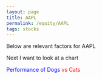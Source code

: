 ```yaml
---
layout: page
title: AAPL
permalink: /equity/AAPL
tags: stocks
---
```


Below are relevant factors for AAPL

Next I want to look at a chart

<p></p>

<font color="blue"> Performance of Dogs </font> <font color="red"> vs Cats </font>

<html>
  <head>
    <script type="text/javascript" src="https://www.gstatic.com/charts/loader.js"></script>
    <script type="text/javascript">
			google.charts.load('current', {packages: ['corechart', 'line']});
	    google.charts.setOnLoadCallback(drawCurveTypes);

	   function drawCurveTypes() {
	      var data = new google.visualization.DataTable();
	      data.addColumn('date', 'X');
	      data.addColumn('number', 'Dogs');
	      data.addColumn('number', 'Cats');

	      data.addRows([
	        [new Date(2000, 8, 5), 0, 0],
					[new Date(2000, 8, 6), 10, 5],
					[new Date(2000, 8, 7), 23, 15],
					[new Date(2000, 8, 8), 17, 9],
					[new Date(2000, 8, 9), 18, 9],
					[new Date(2000, 8, 10), 21, 12],
					[new Date(2000, 8, 11), 23, 13],
					[new Date(2000, 8, 12), 15, 15],
					[new Date(2000, 8, 13), 16, 21],
					[new Date(2000, 8, 14), 25, 15],
					[new Date(2000, 8, 15), 42, 15],
					[new Date(2000, 8, 16), 24, 13],
					[new Date(2000, 8, 17), 42, 12],
					[new Date(2000, 8, 18), 42, 11],
					[new Date(2000, 8, 19), 44, 10],
					[new Date(2000, 8, 20), 45, 9]

	      ]);

	      var options = {
	        hAxis: {
	          title: 'Time'
	        },
	        vAxis: {
	          title: 'Popularity'
	        },
	        series: {
	          1: {curveType: 'function'}
	        }
	      };

	      var chart = new google.visualization.LineChart(document.getElementById('chart_div'));
	      chart.draw(data, options);
	    }
    </script>
  </head>
  <body>
    <div id="chart_div"></div>
  </body>
</html>

Now let's look at a table in context of said chart


<html>
  <head>
    <script type="text/javascript" src="https://www.gstatic.com/charts/loader.js"></script>
    <script type="text/javascript">
      google.charts.load('current', {'packages':['table']});
      google.charts.setOnLoadCallback(drawTable);

      function drawTable() {
        var data = new google.visualization.DataTable();
        data.addColumn('string', 'Name');
        data.addColumn('number', 'Weight');
        data.addColumn('boolean', 'Current Position');
        data.addRows([
          ['Stocks',  {v: 10000, f: '-30%'}, true],
          ['Bonds',   {v:8000,   f: '+5%'},  false],
          ['Gold', {v: 12500, f: '10%'}, true],
          ['Bitcoin',   {v: 7000,  f: '-2%'},  true]
        ]);

        var table = new google.visualization.Table(document.getElementById('table_div'));

        table.draw(data, {showRowNumber: true, width: '100%', height: '100%'});
      }
    </script>
  </head>
  <body>
    <div id="table_div"></div>
  </body>
</html>

Finally I want to see if I can actually query a google spreadsheet as This
would enable rapid updating of all of this which would be a bit epic
